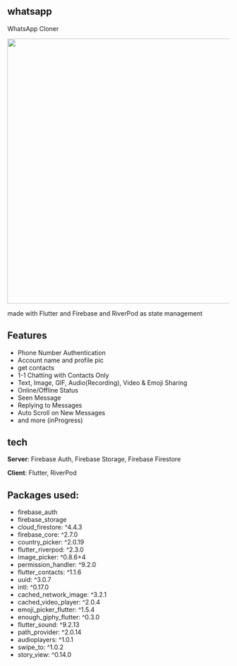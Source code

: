 ## whatsapp

WhatsApp Cloner


<p align="center">
  <img width="600" src="https://github.com/mostafaramadanhamed/whatsapp/blob/master/mp4.gif">
</p>


made with Flutter and Firebase and RiverPod as state management
## Features
- Phone Number Authentication
- Account name and profile pic 
- get contacts  
- 1-1 Chatting with Contacts Only
- Text, Image, GIF, Audio(Recording), Video & Emoji Sharing
- Online/Offline Status
- Seen Message
- Replying to Messages
- Auto Scroll on New Messages
- and more (inProgress)




## tech
**Server**: Firebase Auth, Firebase Storage, Firebase Firestore

**Client**: Flutter, RiverPod



## Packages used:
- firebase_auth 
- firebase_storage
- cloud_firestore: ^4.4.3
- firebase_core: ^2.7.0
- country_picker: ^2.0.19
- flutter_riverpod: ^2.3.0
- image_picker: ^0.8.6+4
- permission_handler: ^9.2.0
- flutter_contacts: ^1.1.6
- uuid: ^3.0.7
- intl: ^0.17.0
- cached_network_image: ^3.2.1
- cached_video_player: ^2.0.4
- emoji_picker_flutter: ^1.5.4
- enough_giphy_flutter: ^0.3.0
- flutter_sound: ^9.2.13
- path_provider: ^2.0.14
- audioplayers: ^1.0.1
- swipe_to: ^1.0.2
- story_view: ^0.14.0

